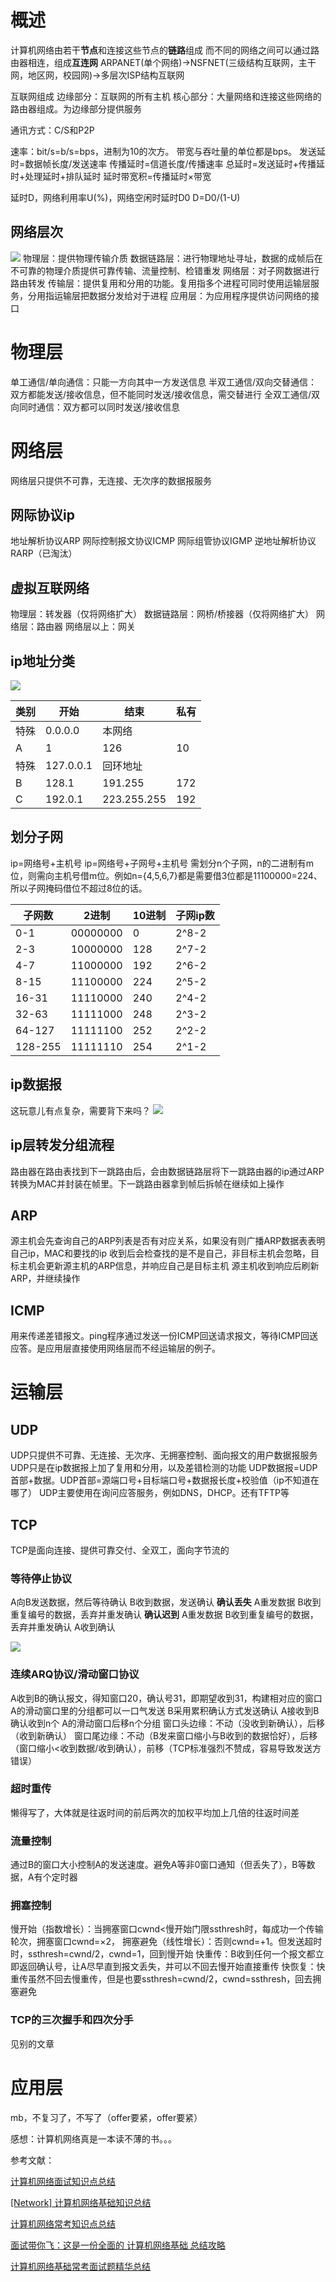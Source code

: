 # 概述
计算机网络由若干**节点**和连接这些节点的**链路**组成
而不同的网络之间可以通过路由器相连，组成**互连网**
ARPANET(单个网络)->NSFNET(三级结构互联网，主干网，地区网，校园网)->多层次ISP结构互联网

互联网组成
边缘部分：互联网的所有主机
核心部分：大量网络和连接这些网络的路由器组成。为边缘部分提供服务

通讯方式：C/S和P2P

速率：bit/s=b/s=bps，进制为10的次方。
带宽与吞吐量的单位都是bps。
发送延时=数据帧长度/发送速率
传播延时=信道长度/传播速率
总延时=发送延时+传播延时+处理延时+排队延时
延时带宽积=传播延时×带宽

延时D，网络利用率U(%)，网络空闲时延时D0
D=D0/(1-U)

## 网络层次
![](https://user-gold-cdn.xitu.io/2018/4/19/162db5e913e9edfe?imageslim)
物理层：提供物理传输介质
数据链路层：进行物理地址寻址，数据的成帧后在不可靠的物理介质提供可靠传输、流量控制、检错重发
网络层：对子网数据进行路由转发
传输层：提供复用和分用的功能。复用指多个进程可同时使用运输层服务，分用指运输层把数据分发给对于进程
应用层：为应用程序提供访问网络的接口

# 物理层
单工通信/单向通信：只能一方向其中一方发送信息
半双工通信/双向交替通信：双方都能发送/接收信息，但不能同时发送/接收信息，需交替进行
全双工通信/双向同时通信：双方都可以同时发送/接收信息

# 网络层
网络层只提供不可靠，无连接、无次序的数据报服务

## 网际协议ip
地址解析协议ARP
网际控制报文协议ICMP
网际组管协议IGMP
逆地址解析协议RARP（已淘汰）

## 虚拟互联网络
物理层：转发器（仅将网络扩大）
数据链路层：网桥/桥接器（仅将网络扩大）
网络层：路由器
网络层以上：网关

## ip地址分类
![](https://upload-images.jianshu.io/upload_images/53611-7532225bfcde2721.png)

|类别|开始|结束|私有|
|-|-|-|-|
|特殊|0.0.0.0|本网络||
|A|1|126|10|
|特殊|127.0.0.1|回环地址||
|B|128.1|191.255|172|
|C|192.0.1|223.255.255|192|

## 划分子网
ip=网络号+主机号
ip=网络号+子网号+主机号
需划分n个子网，n的二进制有m位，则需向主机号借m位。例如n={4,5,6,7}都是需要借3位都是11100000=224、所以子网掩码借位不超过8位的话。

|子网数|2进制|10进制|子网ip数|
|-|-|-|-|
|0-1|00000000|0|2^8-2|
|2-3|10000000|128|2^7-2|
|4-7|11000000|192|2^6-2|
|8-15|11100000|224|2^5-2|
|16-31|11110000|240|2^4-2|
|32-63|11111000|248|2^3-2|
|64-127|11111100|252|2^2-2|
|128-255|11111110|254|2^1-2|

## ip数据报
这玩意儿有点复杂，需要背下来吗？
![](https://upload-images.jianshu.io/upload_images/53611-aaa5ffa98abeb59d.jpg)

## ip层转发分组流程
路由器在路由表找到下一跳路由后，会由数据链路层将下一跳路由器的ip通过ARP转换为MAC并封装在帧里。下一跳路由器拿到帧后拆帧在继续如上操作

## ARP
源主机会先查询自己的ARP列表是否有对应关系，如果没有则广播ARP数据表表明自己ip，MAC和要找的ip
收到后会检查找的是不是自己，非目标主机会忽略，目标主机会更新源主机的ARP信息，并响应自己是目标主机
源主机收到响应后刷新ARP，并继续操作

## ICMP
用来传递差错报文。ping程序通过发送一份ICMP回送请求报文，等待ICMP回送应答。是应用层直接使用网络层而不经运输层的例子。

# 运输层

## UDP
UDP只提供不可靠、无连接、无次序、无拥塞控制、面向报文的用户数据报服务
UDP只是在ip数据报上加了复用和分用，以及差错检测的功能
UDP数据报=UDP首部+数据。UDP首部=源端口号+目标端口号+数据报长度+校验值（ip不知道在哪了）
UDP主要使用在询问应答服务，例如DNS，DHCP。还有TFTP等

## TCP
TCP是面向连接、提供可靠交付、全双工，面向字节流的

### 等待停止协议
A向B发送数据，然后等待确认
B收到数据，发送确认
**确认丢失**
A重发数据
B收到重复编号的数据，丢弃并重发确认
**确认迟到**
A重发数据
B收到重复编号的数据，丢弃并重发确认
A收到确认

![](https://upload-images.jianshu.io/upload_images/53611-da2d1badf7d86d0f.png)

### 连续ARQ协议/滑动窗口协议
A收到B的确认报文，得知窗口20，确认号31，即期望收到31，构建相对应的窗口
A的滑动窗口里的分组都可以一口气发送
B采用累积确认方式发送确认
A接收到B确认收到n个
A的滑动窗口后移n个分组
窗口头边缘：不动（没收到新确认），后移（收到新确认）
窗口尾边缘：不动（B发来窗口缩小与B收到的数据恰好），后移（窗口缩小<收到数据/收到确认），前移（TCP标准强烈不赞成，容易导致发送方错误）

### 超时重传
懒得写了，大体就是往返时间的前后两次的加权平均加上几倍的往返时间差

### 流量控制
通过B的窗口大小控制A的发送速度。避免A等非0窗口通知（但丢失了），B等数据，A有个定时器

### 拥塞控制
慢开始（指数增长）：当拥塞窗口cwnd<慢开始门限ssthresh时，每成功一个传输轮次，拥塞窗口cwnd=×2，
拥塞避免（线性增长）：否则cwnd=+1。但发送超时时，ssthresh=cwnd/2，cwnd=1，回到慢开始
快重传：B收到任何一个报文都立即返回确认号，让A尽早直到报文丢失，并可以不回去慢开始直接重传
快恢复：快重传虽然不回去慢重传，但是也要ssthresh=cwnd/2，cwnd=ssthresh，回去拥塞避免

### TCP的三次握手和四次分手
见别的文章

# 应用层
mb，不复习了，不写了（offer要紧，offer要紧）

感想：计算机网络真是一本读不薄的书。。。

参考文献：

[计算机网络面试知识点总结](https://www.jianshu.com/p/7deb521aba1e "计算机网络面试知识点总结")

[[Network] 计算机网络基础知识总结](http://www.cnblogs.com/maybe2030/p/4781555.html "[Network] 计算机网络基础知识总结")

[计算机网络常考知识点总结](https://www.cnblogs.com/zhanggui/p/4720516.html "计算机网络常考知识点总结")

[面试带你飞：这是一份全面的 计算机网络基础 总结攻略](https://juejin.im/post/5ad7e6c35188252ebd06acfa "面试带你飞：这是一份全面的 计算机网络基础 总结攻略")

[计算机网络基础常考面试题精华总结](https://zhuanlan.zhihu.com/p/22202820 "计算机网络基础常考面试题精华总结")